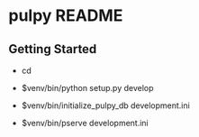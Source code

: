 pulpy README
==================

Getting Started
---------------

- cd <directory containing this file>

- $venv/bin/python setup.py develop

- $venv/bin/initialize_pulpy_db development.ini

- $venv/bin/pserve development.ini

